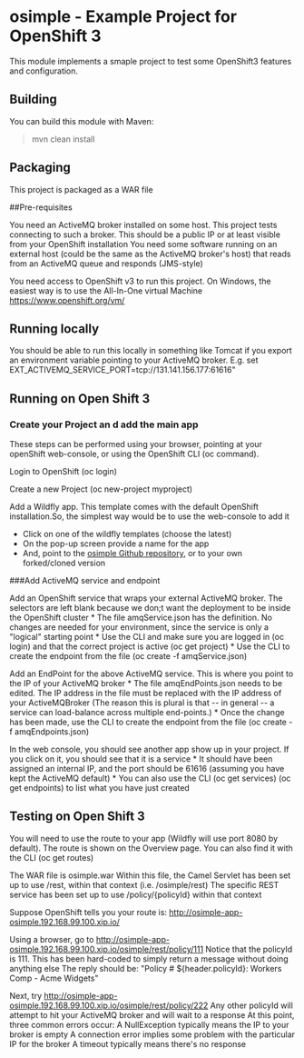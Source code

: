 # osimple - Example Project for OpenShift 3 

This module implements a smaple project to test some OpenShift3 features and configuration. 


## Building

You can build this module with Maven:

> mvn clean install

## Packaging

This project is packaged as a WAR file

##Pre-requisites

You need an ActiveMQ broker installed on some host. This project tests connecting to such a broker. This should be a public IP or at least visible from your OpenShift installation
You need some software running on an external host (could be the same as the ActiveMQ broker's host) that reads from an ActiveMQ queue and responds (JMS-style) 

You need access to OpenShift v3 to run this project. On Windows, the easiest way is  to use the All-In-One virtual Machine https://www.openshift.org/vm/

## Running locally
You should be able to run this locally in something like Tomcat if you export an environment variable pointing to your ActiveMQ broker.
E.g.   set EXT_ACTIVEMQ_SERVICE_PORT=tcp://131.141.156.177:61616"

## Running on Open Shift 3

### Create your Project an d add the main app

These steps can be performed using your browser, pointing at your openShift web-console, or using the OpenShift CLI (oc command).

Login to OpenShift (oc login)

Create a new Project (oc new-project myproject)

Add a Wildfly app. This template comes with the default OpenShift installation.So, the simplest way would be to use the web-console to add it

* Click on one of the wildfly templates (choose the latest)
* On the pop-up screen provide a name for the app
* And, point to the [osimple Github repository](https://github.com/DariusX/osimple.git), or to your own forked/cloned version
	
###Add ActiveMQ service and endpoint

Add an OpenShift service that wraps your external ActiveMQ broker. The selectors are left blank because we don;t want the deployment to be inside the OpenShift cluster
	* The file amqService.json has the definition. No changes are needed for your environment, since the service is only a "logical" starting point
	* Use the CLI and make sure you are logged in (oc login) and that the correct project is active (oc get project)
	* Use the CLI to create the endpoint from the file (oc create -f amqService.json)
	
Add an EndPoint for the above ActiveMQ service. This is where you point to the IP of your ActiveMQ broker
 	* The file amqEndPoints.json needs to be edited. The IP address in the file must be replaced with the IP address of your ActiveMQBroker
 	(The reason this is plural is that -- in general -- a service can load-balance across multiple end-points.)
 	* Once the change has been made, use the CLI to create the endpoint from the file (oc create -f amqEndpoints.json)
 	
In the web console, you should see another app show up in your project. If you click on it, you should see that it is a service
	* It should have been assigned an internal IP, and the port should be 61616 (assuming you have kept the ActiveMQ default)
    * You can also use the CLI (oc get services) (oc get endpoints) to list what you have just created


## Testing on Open Shift 3
  
You will need to use the route to your app (Wildfly will use port 8080 by default). The route is shown on the Overview page.
You can also find it with the CLI (oc get routes)

The WAR file is osimple.war
Within this file, the Camel Servlet has been set up to use /rest, within that context (i.e. /osimple/rest)
The specific REST service has been set up to use /policy/{policyId} within that context

Suppose OpenShift tells you your route is: http://osimple-app-osimple.192.168.99.100.xip.io/

Using a browser, go to http://osimple-app-osimple.192.168.99.100.xip.io/osimple/rest/policy/111
Notice that the policyId is 111. This has been hard-coded to simply return a message without doing anything else
The reply should be: "Policy # ${header.policyId}: Workers Comp - Acme Widgets"

Next, try http://osimple-app-osimple.192.168.99.100.xip.io/osimple/rest/policy/222
Any other policyId will attempt to hit your ActiveMQ broker and will wait to a response 
At this point, three common errors occur:
	A NullException typically means the IP to your broker is empty
	A connection error implies some problem with the particular IP for the broker
	A timeout typically means there's no response
	



